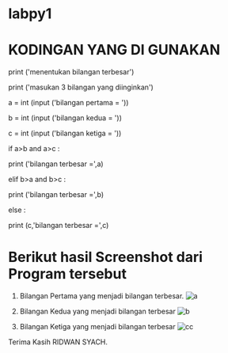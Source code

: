 # labpy1

# KODINGAN YANG DI GUNAKAN
print ('menentukan bilangan terbesar')

print ('masukan 3 bilangan yang diinginkan')

a = int (input ('bilangan pertama = '))

b = int (input ('bilangan kedua = '))

c = int (input ('bilangan ketiga = '))

if a>b and a>c :

print ('bilangan terbesar =',a)

elif b>a and b>c :

print ('bilangan terbesar =',b)

else :

print (c,'bilangan terbesar =',c)

# Berikut hasil Screenshot dari Program tersebut
 
  1. Bilangan Pertama yang menjadi bilangan terbesar. 
  ![a](https://user-images.githubusercontent.com/46749500/52725360-a55e1980-2fe3-11e9-8140-ba85881cd548.png)

  2. Bilangan Kedua yang menjadi bilangan terbesar
  ![b](https://user-images.githubusercontent.com/46749500/52725549-08e84700-2fe4-11e9-922e-42f61ab23ad0.png)

  3. Bilangan Ketiga yang menjadi bilangan terbesar
  ![cc](https://user-images.githubusercontent.com/46749500/52725719-549af080-2fe4-11e9-8dc5-cdbc648c614c.png)

Terima Kasih
RIDWAN SYACH.
